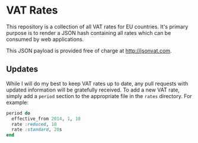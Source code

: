 # VAT Rates

This repository is a collection of all VAT rates for EU countries. It's primary purpose is to render a JSON hash containing all rates which can be consumed by web applications. 

This JSON payload is provided free of charge at http://jsonvat.com.

## Updates

While I will do my best to keep VAT rates up to date, any pull requests with updated information will be gratefully received. To add a new VAT rate, simply add a `period` section to the appropriate file in the `rates` directory. For example:

```ruby
period do
  effective_from 2014, 1, 10
  rate :reduced, 10
  rate :standard, 20s
end
```
